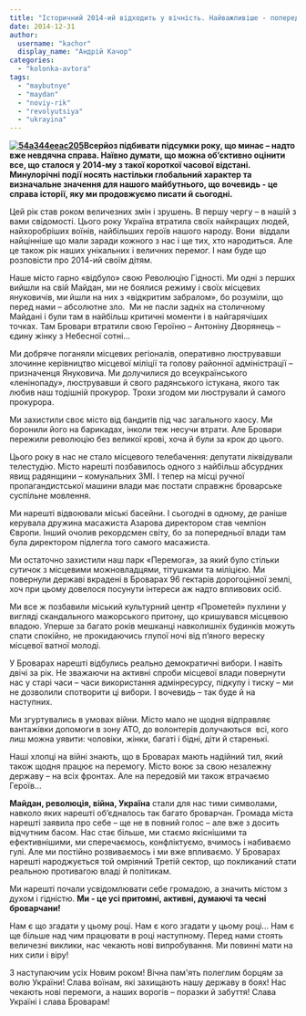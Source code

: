 ```yaml
---
title: "Історичний 2014-ий відходить у вічність. Найважливіше - попереду!"
date: 2014-12-31
author: 
  username: "kachor"
  display_name: "Андрій Качор"
categories: 
  - "kolonka-avtora"
tags: 
  - "maybutnye"
  - "maydan"
  - "noviy-rik"
  - "revolyutsiya"
  - "ukrayina"
---
```


**[![54a344eeac205](https://mpz.brovary.org/wp-content/uploads/2014/12/54a344eeac205.jpg)](https://mpz.brovary.org/wp-content/uploads/2014/12/54a344eeac205.jpg)Всерйоз підбивати підсумки року, що минає – надто вже невдячна справа. Наївно думати, що можна об’єктивно оцінити все, що сталося у 2014-му з такої короткої часової відстані. Минулорічні події носять настільки глобальний характер та визначальне значення для нашого майбутнього, що вочевидь - це справа історії, яку ми продовжуємо писати й сьогодні.**

Цей рік став роком величезних змін і зрушень. В першу чергу – в нашій з вами свідомості. Цього року Україна втратила своїх найкращих людей, найхоробріших воїнів, найбільших героїв нашого народу. Вони  віддали найцінніше що мали заради кожного з нас і ще тих, хто народиться. Але це також рік наших унікальних і величних перемог. І нам буде що розповісти про 2014-ий своїм дітям.

Наше місто гарно «відбуло» свою Революцію Гідності. Ми одні з перших вийшли на свій Майдан, ми не боялися режиму і своїх місцевих януковичів, ми йшли на них з «відкритим забралом», бо розуміли, що перед нами – абсолютне зло.  Ми не пасли задніх на столичному Майдані і були там в найбільш критичні моменти і в найгарячіших точках. Там Бровари втратили свою Героїню – Антоніну Дворянець – єдину жінку з Небесної сотні…

Ми добряче поганяли місцевих регіоналів, оперативно люструвавши злочинне керівництво місцевої міліції та голову районної адміністрації – призначенця Януковича. Ми долучилися до всеукраїнського «ленінопаду», люструвавши й свого радянського істукана, якого так любив наш тодішній прокурор. Трохи згодом ми люстрували й самого прокурора.

Ми захистили своє місто від бандитів під час загального хаосу. Ми боронили його на барикадах, інколи теж несучи втрати. Але Бровари пережили революцію без великої крові, хоча й були за крок до цього.

Цього року в нас не стало місцевого телебачення: депутати ліквідували телестудію. Місто нарешті позбавилось одного з найбільш абсурдних явищ радянщини – комунальних ЗМІ. І тепер на місці ручної пропагандистської машини влади має постати справжнє броварське суспільне мовлення.

Ми нарешті відвоювали міські басейни. І сьогодні в одному, де раніше керувала дружина масажиста Азарова директором став чемпіон Європи. Інший очолив рекордсмен світу, бо за попередньої влади там була директором підлегла того самого масажиста.

Ми остаточно захистили наш парк «Перемога», за який було стільки сутичок з місцевими можновладцями, тітушками та міліцією. Ми повернули державі вкрадені в Броварах 96 гектарів дорогоцінної землі, хоч при цьому довелося посунути інтереси аж надто впливових осіб.

Ми все ж позбавили міський культурний центр «Прометей» пухлини у вигляді скандального мажорського притону, що кришувався місцевою владою. Уперше за багато років мешканці навколишніх будинків можуть спати спокійно, не прокидаючись глупої ночі від п’яного вереску місцевої ватної молоді.

У Броварах нарешті відбулись реально демократичні вибори. І навіть двічі за рік. Не зважаючи на активні спроби місцевої влади повернути нас у старі часи – часи використання адмінресурсу, підкупу і тиску – ми не дозволили спотворити ці вибори. І вочевидь – так буде й на наступних.

Ми згуртувались в умовах війни. Місто мало не щодня відправляє вантажівки допомоги в зону АТО, до волонтерів долучаються  всі, кого лиш можна уявити: чоловіки, жінки, багаті і бідні, діти й старенькі.

Наші хлопці на війні знають, що в Броварах мають надійний тил, який також щодня працює на перемогу. Місто воює за свою незалежну державу – на всіх фронтах. Але на передовій ми також втрачаємо Героїв…

**Майдан, революція, війна, Україна** стали для нас тими символами, навколо яких нарешті об’єдналось так багато броварчан. Громада міста нарешті заявила про себе – ще не в повний голос – але вже з досить відчутним басом. Нас стає більше, ми стаємо якіснішими та ефективнішими, ми сперечаємось, конфліктуємо, вчимось і набиваємо гулі. Але ми постійно розвиваємось і ми вже впливаємо. У Броварах нарешті народжується той омріяний Третій сектор, що покликаний стати реальною противагою владі й політикам.

Ми нарешті почали усвідомлювати себе громадою, а значить містом з духом і гідністю. **Ми - це усі притомні, активні, думаючі та чесні броварчани!**

Нам є що згадати у цьому році. Нам є кого згадати у цьому році… Нам є ще більше над чим працювати в році наступному. Перед нами стоять величезні виклики, нас чекають нові випробування. Ми повинні мати на них сили і віру!

З наступаючим усіх Новим роком! Вічна пам'ять полеглим борцям за волю України! Слава воїнам, які захищають нашу державу в боях! Нас чекають нові перемоги, а наших ворогів – поразки й забуття! Слава Україні і слава Броварам!
